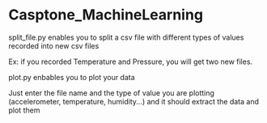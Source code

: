 # Casptone_MachineLearning

split_file.py enables you to split a csv file with different types of values recorded into new csv files

Ex: if you recorded Temperature and Pressure, you will get two new files.


plot.py enbables you to plot your data

Just enter the file name and the type of value you are plotting (accelerometer, temperature, humidity...) and it should extract the data and plot them
